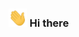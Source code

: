 <h3> <img src="https://github.com/Parply/Parply/blob/master/.github/Hi.gif?raw=true" width="30px"> Hi there </h3> 
